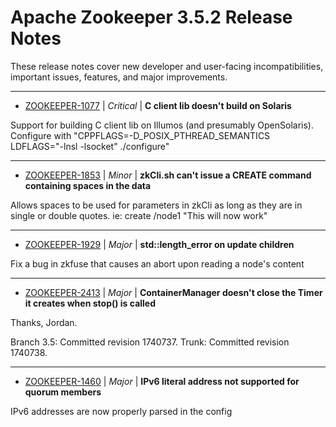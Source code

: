 
<!---
# Licensed to the Apache Software Foundation (ASF) under one
# or more contributor license agreements.  See the NOTICE file
# distributed with this work for additional information
# regarding copyright ownership.  The ASF licenses this file
# to you under the Apache License, Version 2.0 (the
# "License"); you may not use this file except in compliance
# with the License.  You may obtain a copy of the License at
#
#     http://www.apache.org/licenses/LICENSE-2.0
#
# Unless required by applicable law or agreed to in writing, software
# distributed under the License is distributed on an "AS IS" BASIS,
# WITHOUT WARRANTIES OR CONDITIONS OF ANY KIND, either express or implied.
# See the License for the specific language governing permissions and
# limitations under the License.
-->
# Apache Zookeeper  3.5.2 Release Notes

These release notes cover new developer and user-facing incompatibilities, important issues, features, and major improvements.


---

* [ZOOKEEPER-1077](https://issues.apache.org/jira/browse/ZOOKEEPER-1077) | *Critical* | **C client lib doesn't build on Solaris**

Support for building C client lib on Illumos (and presumably OpenSolaris).  Configure with "CPPFLAGS=-D\_POSIX\_PTHREAD\_SEMANTICS LDFLAGS="-lnsl -lsocket" ./configure"


---

* [ZOOKEEPER-1853](https://issues.apache.org/jira/browse/ZOOKEEPER-1853) | *Minor* | **zkCli.sh can't issue a CREATE command containing spaces in the data**

Allows spaces to be used for parameters in zkCli as long as they are in single or double quotes.  ie: create /node1 "This will now work"


---

* [ZOOKEEPER-1929](https://issues.apache.org/jira/browse/ZOOKEEPER-1929) | *Major* | **std::length\_error on update children**

Fix a bug in zkfuse that causes an abort upon reading a node's content


---

* [ZOOKEEPER-2413](https://issues.apache.org/jira/browse/ZOOKEEPER-2413) | *Major* | **ContainerManager doesn't close the Timer it creates when stop() is called**

Thanks, Jordan.

Branch 3.5: Committed revision 1740737.
Trunk: Committed revision 1740738.


---

* [ZOOKEEPER-1460](https://issues.apache.org/jira/browse/ZOOKEEPER-1460) | *Major* | **IPv6 literal address not supported for quorum members**

IPv6 addresses are now properly parsed in the config



